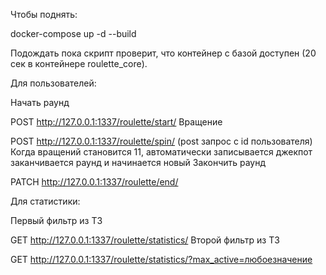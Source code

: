 Чтобы поднять:

docker-compose up -d --build

Подождать пока скрипт проверит, что контейнер с базой доступен (20 сек в контейнере roulette_core).

Для пользователей:

Начать раунд

POST http://127.0.0.1:1337/roulette/start/
Вращение

POST http://127.0.0.1:1337/roulette/spin/ (post запрос с id пользователя) Когда вращений становится 11, автоматически записывается джекпот заканчивается раунд и начинается новый
Закончить раунд

PATCH http://127.0.0.1:1337/roulette/end/

Для статистики:

Первый фильтр из ТЗ

GET http://127.0.0.1:1337/roulette/statistics/
Второй фильтр из ТЗ

GET http://127.0.0.1:1337/roulette/statistics/?max_active=любоезначение
